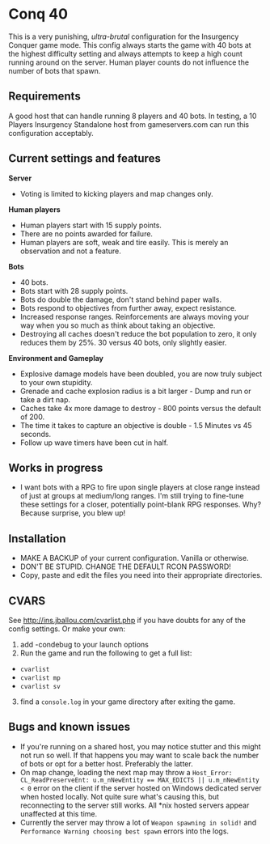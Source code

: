 # Conq 40

This is a very punishing, _ultra-brutal_ configuration for the Insurgency Conquer game mode. This config always starts the game with 40 bots at the highest difficulty setting and always attempts to keep a high count running around on the server. Human player counts do not influence the number of bots that spawn.

## Requirements

A good host that can handle running 8 players and 40 bots. In testing, a 10 Players Insurgency Standalone host from gameservers.com can run this configuration acceptably.

## Current settings and features

__Server__

- Voting is limited to kicking players and map changes only.

__Human players__

- Human players start with 15 supply points.
- There are no points awarded for failure.
- Human players are soft, weak and tire easily. This is merely an observation and not a feature.

__Bots__

- 40 bots.
- Bots start with 28 supply points.
- Bots do double the damage, don't stand behind paper walls.
- Bots respond to objectives from further away, expect resistance.
- Increased response ranges. Reinforcements are always moving your way when you so much as think about taking an objective.
- Destroying all caches doesn't reduce the bot population to zero, it only reduces them by 25%. 30 versus 40 bots, only slightly easier.

__Environment and Gameplay__

- Explosive damage models have been doubled, you are now truly subject to your own stupidity.
- Grenade and cache explosion radius is a bit larger - Dump and run or take a dirt nap.
- Caches take 4x more damage to destroy - 800 points versus the default of 200.
- The time it takes to capture an objective is double - 1.5 Minutes vs 45 seconds.
- Follow up wave timers have been cut in half.

## Works in progress
- I want bots with a RPG to fire upon single players at close range instead of just at groups at medium/long ranges. I'm still trying to fine-tune these settings for a closer, potentially point-blank RPG responses. Why? Because surprise, you blew up!

## Installation

- MAKE A BACKUP of your current configuration. Vanilla or otherwise.
- DON'T BE STUPID. CHANGE THE DEFAULT RCON PASSWORD!
- Copy, paste and edit the files you need into their appropriate directories.


## CVARS
See http://ins.jballou.com/cvarlist.php if you have doubts for any of the config settings. Or make your own:

1. add -condebug to your launch options
2. Run the game and run the following to get a full list:
 - `cvarlist`
 - `cvarlist mp`
 - `cvarlist sv`
3. find a `console.log` in your game directory after exiting the game.

## Bugs and known issues

- If you're running on a shared host, you may notice stutter and this might not run so well. If that happens you may want to scale back the number of bots or opt for a better host. Preferably the latter.
- On map change, loading the next map may throw a `Host_Error: CL_ReadPreserveEnt: u.m_nNewEntity == MAX_EDICTS || u.m_nNewEntity < 0` error on the client if the server hosted on Windows dedicated server when hosted locally. Not quite sure what's causing this, but reconnecting to the server still works. All *nix hosted servers appear unaffected at this time.
- Currently the server may throw a lot of `Weapon spawning in solid!` and `Performance Warning choosing best spawn` errors into the logs.
